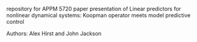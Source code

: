 repository for APPM 5720 paper presentation of Linear predictors for nonlinear dynamical systems: Koopman operator meets model predictive control

Authors: Alex Hirst and John Jackson
